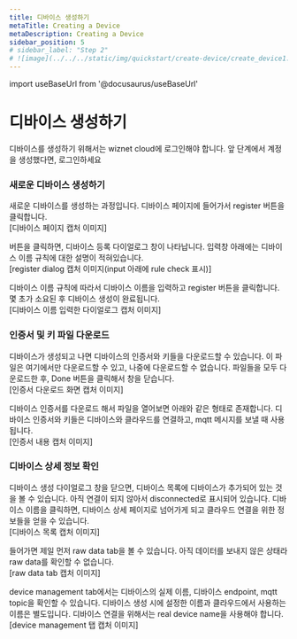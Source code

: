 ```yaml
---
title: 디바이스 생성하기
metaTitle: Creating a Device
metaDescription: Creating a Device
sidebar_position: 5
# sidebar_label: "Step 2"
# ![image](../../../static/img/quickstart/create-device/create_device1.png)
---
```


import useBaseUrl from '@docusaurus/useBaseUrl'

# 디바이스 생성하기

디바이스를 생성하기 위해서는 wiznet cloud에 로그인해야 합니다.
앞 단계에서 계정을 생성했다면, 로그인하세요

### 새로운 디바이스 생성하기

새로운 디바이스를 생성하는 과정입니다.
디바이스 페이지에 들어가서 register 버튼을 클릭합니다.<br/>
[디바이스 페이지 캡처 이미지]

버튼을 클릭하면, 디바이스 등록 다이얼로그 창이 나타납니다. 입력창 아래에는 디바이스 이름 규칙에 대한 설명이 적혀있습니다. <br/>
[register dialog 캡처 이미지(input 아래에 rule check 표시)]

디바이스 이름 규칙에 따라서 디바이스 이름을 입력하고 register 버튼을 클릭합니다. 몇 초가 소요된 후 디바이스 생성이 완료됩니다. <br/>
[디바이스 이름 입력한 다이얼로그 캡처 이미지]

### 인증서 및 키 파일 다운로드

디바이스가 생성되고 나면 디바이스의 인증서와 키들을 다운로드할 수 있습니다. 이 파일은 여기에서만 다운로드할 수 있고, 나중에 다운로드할 수 없습니다.
파일들을 모두 다운로드한 후, Done 버튼을 클릭해서 창을 닫습니다.<br/>
[인증서 다운로드 화면 캡처 이미지]

디바이스 인증서를 다운로드 해서 파일을 열어보면 아래와 같은 형태로 존재합니다.
디바이스 인증서와 키들은 디바이스와 클라우드를 연결하고, mqtt 메시지를 보낼 때 사용됩니다. <br/>
[인증서 내용 캡처 이미지]

### 디바이스 상세 정보 확인

디바이스 생성 다이얼로그 창을 닫으면, 디바이스 목록에 디바이스가 추가되어 있는 것을 볼 수 있습니다. 아직 연결이 되지 않아서 disconnected로 표시되어 있습니다.
디바이스 이름을 클릭하면, 디바이스 상세 페이지로 넘어가게 되고 클라우드 연결을 위한 정보들을 얻을 수 있습니다. <br/>
[디바이스 목록 캡처 이미지]

들어가면 제일 먼저 raw data tab을 볼 수 있습니다.
아직 데이터를 보내지 않은 상태라 raw data를 확인할 수 없습니다. <br/>
[raw data tab 캡처 이미지]

device management tab에서는 디바이스의 실제 이름, 디바이스 endpoint, mqtt topic을 확인할 수 있습니다.
디바이스 생성 시에 설정한 이름과 클라우드에서 사용하는 이름은 별도입니다. 디바이스 연결을 위해서는 real device name을 사용해야 합니다. <br/>
[device management 탭 캡처 이미지]
